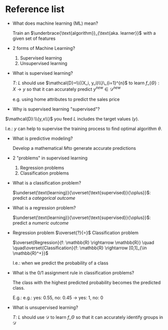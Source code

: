 # Reference list

* What does machine learning (ML) mean?

    Train an $\underbrace{\text{algorithm}}_{\text{aka. learner}}$  with a given set of features

* 2 forms of Machine Learning?
    1. Supervised learning
    1. Unsupervised learning

* What is supervised learning? 

    $T$: $L$ should use $\mathcal{D}=\\{(X_i, y_i)\\}\_{i=1}^{n}$ to learn $f\_\{\Theta\}: X \rightarrow y$ so that it can accurately predict $y^{new} \in \mathcal{D}^{new}$

    e.g. using home attributes to predict the sales price

* Why is supervised learning "supervised"?

$\mathcal{D}:\\{y,x\\}$ you feed $L$ includes the target values $(y)$.

I.e.: $y$ can help to supervise the training process to find optimal algorithm $\theta$.

* What is predictive modeling?

    Develop a mathematical $M$ to generate accurate predictions

* 2 "problems" in supervised learning 

    1. Regression problems 
    2. Classification problems

* What is a classification problem?

    $\underset{\text{learning}}{\overset{\text{supervised}}{\oplus}}$: predict a *categorical outcome*

* What is a regression problem?

    $\underset{\text{learning}}{\overset{\text{supervised}}{\oplus}}$: predict a *numeric outcome*

* Regression problem $\overset{?}{=}$ Classification problem

    $\overset{Regression}{f: \mathbb{R} \rightarrow \mathbb{R}}  \quad \quad\overset{Classification}{f: \mathbb{R} \rightarrow [0,1]_{\in \mathbb{R}^+}}$
    
    I.e.: when we predict the probability of a class

* What is the 0/1 assignment rule in classification problems?

    The class with the highest predicted probability becomes the predicted
    class.

    E.g.: e.g.: yes: 0.55, no: 0.45 $\rightarrow$ yes: 1, no: 0 

* What is unsupervised learning?

    $T$: $L$ should use $\mathcal{D}$ to learn $f\_{\Theta}$ so that it can accurately identify groups in $\mathcal{D}$ 






